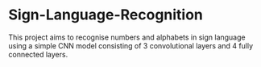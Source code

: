 # Sign-Language-Recognition
This project aims to recognise numbers and alphabets in sign language using a simple CNN model consisting of 3 convolutional layers and 4 fully connected layers.
